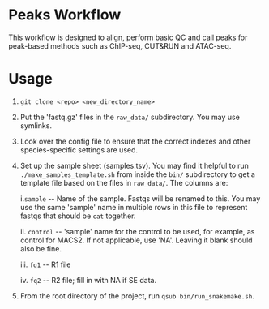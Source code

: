 # Peaks Workflow

This workflow is designed to align, perform basic QC and call peaks for peak-based methods such as ChIP-seq, CUT&RUN and ATAC-seq.

# Usage
1. `git clone <repo> <new_directory_name>`

2. Put the 'fastq.gz' files in the `raw_data/` subdirectory. You may use symlinks.

3. Look over the config file to ensure that the correct indexes and other species-specific settings are used.

4. Set up the sample sheet (samples.tsv). You may find it helpful to run `./make_samples_template.sh` from inside the `bin/` subdirectory to get a template file based on the files in `raw_data/`. The columns are:

   i.`sample` -- Name of the sample. Fastqs will be renamed to this. You may use the same 'sample' name in multiple rows in this file to represent fastqs that should be `cat` together.
   
   ii. `control` -- 'sample' name for the control to be used, for example, as control for MACS2. If not applicable, use 'NA'. Leaving it blank should also be fine.
   
   iii. `fq1` -- R1 file
    
    iv. `fq2` -- R2 file; fill in with NA if SE data.

5. From the root directory of the project, run `qsub bin/run_snakemake.sh`.
